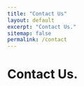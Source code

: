 ```yaml
---
title: "Contact Us"
layout: default
excerpt: "Contact Us."
sitemap: false
permalink: /contact
---
```


# Contact Us.

